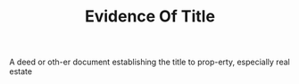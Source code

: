 ---
title: Evidence Of Title
letter: E
permalink: "/definitions/bld-evidence-of-title.html"
body: A deed or oth-er document establishing the title to prop-erty, especially real
  estate
published_at: '2018-07-07'
source: Black's Law Dictionary 2nd Ed (1910)
layout: post
---